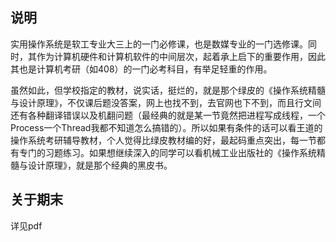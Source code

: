 ## 说明

实用操作系统是软工专业大三上的一门必修课，也是数媒专业的一门选修课。同时，其作为计算机硬件和计算机软件的中间层次，起着承上启下的重要作用，因此其也是计算机考研（如408）的一门必考科目，有举足轻重的作用。

虽然如此，但学校指定的教材，说实话，挺烂的，就是那个绿皮的《操作系统精髓与设计原理》，不仅课后题没答案，网上也找不到，去官网也下不到，而且行文间还有各种翻译错误以及机翻问题（最经典的就是某一节竟然把进程写成线程，一个Process一个Thread我都不知道怎么搞错的）。所以如果有条件的话可以看王道的操作系统考研辅导教材，个人觉得比绿皮教材编的好，最起码重点突出，每一节都有专门的习题练习。如果想继续深入的同学可以看机械工业出版社的《操作系统精髓与设计原理》，就是那个经典的黑皮书。

## 关于期末

详见pdf